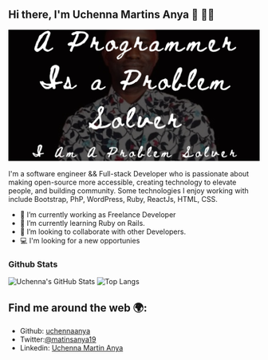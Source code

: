 ## Hi there, I'm Uchenna Martins Anya 👋 :man:&zwj;💻

![image](./uchenna.jpg)

I'm a software engineer && Full-stack Developer who is passionate about making open-source more accessible, creating technology to elevate people, and building community. Some technologies I enjoy working with include Bootstrap, PhP, WordPress, Ruby, ReactJs, HTML, CSS.

- 🔭 I’m currently working as Freelance Developer
- 🌱 I’m currently learning Ruby on Rails.
- 👯 I’m looking to collaborate with other Developers.
- 💻 I'm looking for a new opportunies

### Github Stats

![Uchenna's GitHub Stats](https://github-readme-stats.vercel.app/api?username=uchennaanya&show_icons=true&theme=dracula)
![Top Langs](https://github-readme-stats.vercel.app/api/top-langs/?username=uchennaanya&layout=compact&theme=dracula)

## Find me around the web :earth_africa::

- Github: [uchennaanya](https://github.com/uchennaanya)
- Twitter:[@matinsanya19](https://twitter.com/martinsanya19)
- Linkedin: [Uchenna Martin Anya](https://www.linkedin.com/in/uchenna-anya/)

